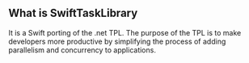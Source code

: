What is SwiftTaskLibrary
-----

It is a Swift porting of the .net TPL. The purpose of the TPL is to make
developers more productive by simplifying the process of adding parallelism
and concurrency to applications.
